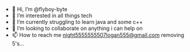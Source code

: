 - 👋 Hi, I’m @flyboy-byte
- 👀 I’m interested in all things tech
- 🌱 I’m currently struggling to learn java and some c++
- 💞️ I’m looking to collaborate on anything i can help on
- 📫 How to reach me night5555555507logan555@gmail.com
         removing 5's...

<!---
flyboy-byte/flyboy-byte is a ✨ special ✨ repository because its `README.md` (this file) appears on your GitHub profile.
You can click the Preview link to take a look at your changes.
--->
